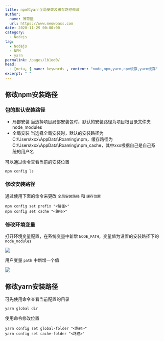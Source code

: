 ```yaml
---
title: npm和yarn全局安装及缓存路径修改
author:
  name: 薄荷屋
  url: https://www.meowpass.com
date: 2020-11-29 00:00:00
category: 
  - Nodejs
tag: 
  - Nodejs
  - NPM
  - yarn
permalink: /pages/1b1ed0/
head:
  - [meta, { name: keywords , content: "node,npm,yarn,npm缓存,yarn缓存" }]
excerpt: " "
---
```



## 修改npm安装路径

### 包的默认安装路径
 - 局部安装
当选择项目局部安装包时，默认的安装路径为项目根目录文件夹node_modules
 - 全局安装
当选择全局安装时，默认的安装路径为C:\Users\xxx\AppData\Roaming\npm，缓存路径为C:\Users\xxx\AppData\Roaming\npm_cache，其中xxx根据自己是自己系统的用户名

可以通过命令查看当前的安装位置
```
npm config ls
```

### 修改安装路径
通过使用下面的命令来更改 ``全局安装路径`` 和 ``缓存位置``
```
npm config set prefix "<路径>"
npm config set cache "<路径>"
```

### 修改环境变量
打开环境变量配置，在系统变量中新增 ``NODE_PATH``，变量值为设置的安装路径下的 ``node_modules``

![](/assets/page-img/2020/20201129/1.webp)

用户变量 ``path`` 中新增一个值

![](/assets/page-img/2020/20201129/2.webp)

## 修改yarn安装路径
可先使用命令查看当前配置的目录
```
yarn global dir
```

使用命令修改位置
```
yarn config set global-folder "<路径>"
yarn config set cache-folder "<路径>"
```